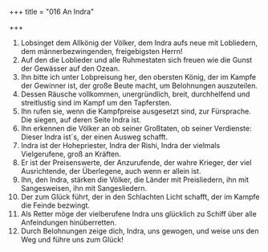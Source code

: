 +++
title = "016 An Indra"

+++


1.	Lobsinget dem Allkönig der Völker, dem Indra aufs neue mit Lobliedern, dem männerbezwingenden, freigebigsten Herrn!
2.	Auf den die Loblieder und alle Ruhmestaten sich freuen wie die Gunst der Gewässer auf den Ozean.
3.	Ihn bitte ich unter Lobpreisung her, den obersten König, der im Kampfe der Gewinner ist, der große Beute macht, um Belohnungen auszuteilen.
4.	Dessen Räusche vollkommen, unergründlich, breit, durchhelfend und streitlustig sind im Kampf um den Tapfersten.
5.	Ihn rufen sie, wenn die Kampfpreise ausgesetzt sind, zur Fürsprache. Die siegen, auf deren Seite Indra ist.
6.	Ihn erkennen die Völker an ob seiner Großtaten, ob seiner Verdienste: Dieser Indra ist´s, der einen Ausweg schafft.
7.	Indra ist der Hohepriester, Indra der Rishi, Indra der vielmals Vielgerufene, groß an Kräften.
8.	Er ist der Preisenswerte, der Anzurufende, der wahre Krieger, der viel Ausrichtende, der Überlegene, auch wenn er allein ist.
9.	Ihn, den Indra, stärken die Völker, die Länder mit Preisliedern, ihn mit Sangesweisen, ihn mit Sangesliedern.
10.	Der zum Glück führt, der in den Schlachten Licht schafft, der im Kampfe die Feinde bezwingt.
11.	Als Retter möge der vielberufene Indra uns glücklich zu Schiff über alle Anfeindungen hinüberretten.
12.	Durch Belohnungen zeige dich, Indra, uns gewogen, und weise uns den Weg und führe uns zum Glück!


